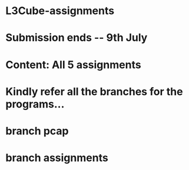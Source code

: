 # L3Cube-assignments

# Submission ends -- 9th July 

# Content: All 5 assignments 
# Kindly refer all the branches for the programs...
# branch pcap
# branch assignments
